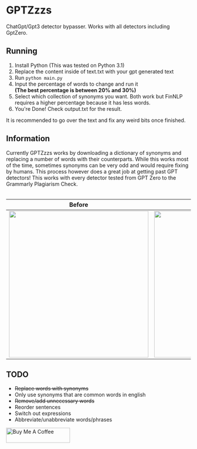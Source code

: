 # GPTZzzs
ChatGpt/Gpt3 detector bypasser. Works with all detectors including GptZero.

## Running
1. Install Python (This was tested on Python 3.1)
2. Replace the content inside of text.txt with your gpt generated text
3. Run `python main.py`
4. Input the percentage of words to change and run it\
<b>(The best percentage is between 20% and 30%)</b>
5. Select which collection of synonyms you want. Both work but FinNLP requires a higher percentage because it has less words.
5. You're Done! Check output.txt for the result.

It is recommended to go over the text and fix any weird bits once finished.

## Information
Currently GPTZzzs works by downloading a dictionary of synonyms and replacing a number of words with their counterparts. While this works most of the time, sometimes synonyms can be very odd and would require fixing by humans. This process however does a great job at getting past GPT detectors! This works with every detector tested from GPT Zero to the Grammarly Plagiarism Check.
<br/>
<br/>


<b>Before           |  After</b>
:-------------------------:|:-------------------------:
<img src="https://user-images.githubusercontent.com/96392121/218274220-3a7741e2-3c9b-4139-b26b-3bd5135a503c.png" height="400" width="380" /> | <img src="https://user-images.githubusercontent.com/96392121/218274223-c1f4fe84-9a61-4348-9ec7-815d7526be25.png" height="400" width="380"/>

## TODO
- <del>Replace words with synonyms</del>
- Only use synonyms that are common words in english
- <del>Remove/add unnecessary words</del>
- Reorder sentences
- Switch out expressions
- Abbreviate/unabbreviate words/phrases

<a href="https://www.buymeacoffee.com/declipsonator" target="_blank"><img src="https://cdn.buymeacoffee.com/buttons/default-black.png" alt="Buy Me A Coffee" height="41" width="174"></a>

